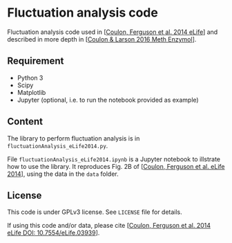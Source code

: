 # Fluctuation analysis code

Fluctuation analysis code used in [[Coulon, Ferguson et al. 2014 eLife](https://elifesciences.org/articles/03939)] and described in more depth in [[Coulon & Larson 2016 Meth Enzymol](https://www.sciencedirect.com/science/article/pii/S0076687916001294)].

## Requirement
- Python 3
- Scipy
- Matplotlib
- Jupyter (optional, i.e. to run the notebook provided as example)

## Content
The library to perform fluctuation analysis is in `fluctuationAnalysis_eLife2014.py`.

File `fluctuationAnalysis_eLife2014.ipynb` is a Jupyter notebook to illstrate how to use the library. It reproduces Fig. 2B of [[Coulon, Ferguson et al. eLife 2014](https://elifesciences.org/articles/03939)], using the data in the `data` folder.

## License
This code is under GPLv3 license. See `LICENSE` file for details.

If using this code and/or data, please cite [[Coulon, Ferguson et al. 2014 eLife DOI: 10.7554/eLife.03939](https://elifesciences.org/articles/03939)].
